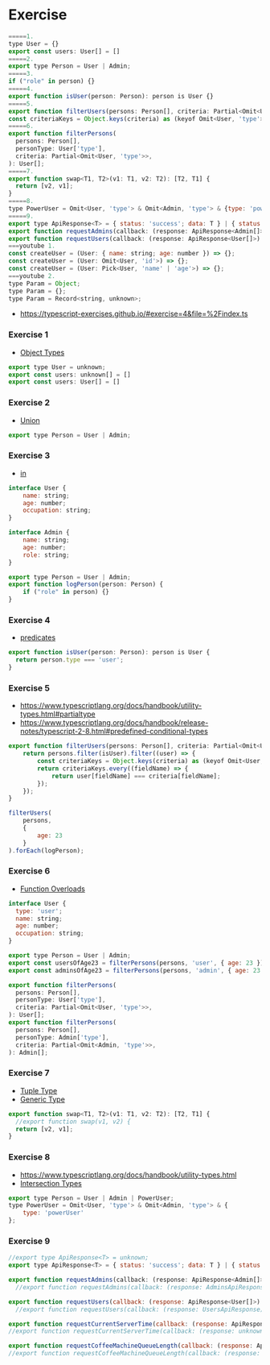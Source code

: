 # Exercise

```js
=====1.
type User = {}
export const users: User[] = []
=====2.
export type Person = User | Admin;
=====3.
if ("role" in person) {}
=====4.
export function isUser(person: Person): person is User {}
=====5.
export function filterUsers(persons: Person[], criteria: Partial<Omit<User, 'type'>>): User[] {}
const criteriaKeys = Object.keys(criteria) as (keyof Omit<User, 'type'>)[];
=====6.
export function filterPersons(
  persons: Person[],
  personType: User['type'],
  criteria: Partial<Omit<User, 'type'>>,
): User[];
=====7.
export function swap<T1, T2>(v1: T1, v2: T2): [T2, T1] {
  return [v2, v1];
}
=====8.
type PowerUser = Omit<User, 'type'> & Omit<Admin, 'type'> & {type: 'powerUser'};
=====9.
export type ApiResponse<T> = { status: 'success'; data: T } | { status: 'error'; error: string };
export function requestAdmins(callback: (response: ApiResponse<Admin[]>) => void) {}
export function requestUsers(callback: (response: ApiResponse<User[]>) => void) {}
===youtube 1.
const createUser = (User: { name: string; age: number }) => {};
const createUser = (User: Omit<User, 'id'>) => {};
const createUser = (User: Pick<User, 'name' | 'age'>) => {};
===youtube 2.
type Param = Object;
type Param = {};
type Param = Record<string, unknown>;
```

- https://typescript-exercises.github.io/#exercise=4&file=%2Findex.ts

### Exercise 1

- [Object Types](https://www.typescriptlang.org/docs/handbook/2/objects.html)

```js
export type User = unknown;
export const users: unknown[] = []
export const users: User[] = []
```

### Exercise 2

- [Union](https://www.typescriptlang.org/docs/handbook/2/everyday-types.html#union-types)

```js
export type Person = User | Admin;
```

### Exercise 3

- [in](https://www.typescriptlang.org/docs/handbook/2/narrowing.html#the-in-operator-narrowing)

```js
interface User {
    name: string;
    age: number;
    occupation: string;
}

interface Admin {
    name: string;
    age: number;
    role: string;
}

export type Person = User | Admin;
export function logPerson(person: Person) {
    if ("role" in person) {}
}
```

### Exercise 4

- [predicates](https://www.typescriptlang.org/docs/handbook/2/narrowing.html#using-type-predicates)

```js
export function isUser(person: Person): person is User {
  return person.type === 'user';
}
```

### Exercise 5

- https://www.typescriptlang.org/docs/handbook/utility-types.html#partialtype
- https://www.typescriptlang.org/docs/handbook/release-notes/typescript-2-8.html#predefined-conditional-types

```js
export function filterUsers(persons: Person[], criteria: Partial<Omit<User, 'type'>>): User[] {
    return persons.filter(isUser).filter((user) => {
        const criteriaKeys = Object.keys(criteria) as (keyof Omit<User, 'type'>)[];
        return criteriaKeys.every((fieldName) => {
            return user[fieldName] === criteria[fieldName];
        });
    });
}

filterUsers(
    persons,
    {
        age: 23
    }
).forEach(logPerson);
```

### Exercise 6

- [Function Overloads](https://www.typescriptlang.org/docs/handbook/2/functions.html#function-overloads)

```js
interface User {
  type: 'user';
  name: string;
  age: number;
  occupation: string;
}

export type Person = User | Admin;
export const usersOfAge23 = filterPersons(persons, 'user', { age: 23 });
export const adminsOfAge23 = filterPersons(persons, 'admin', { age: 23 });

export function filterPersons(
  persons: Person[],
  personType: User['type'],
  criteria: Partial<Omit<User, 'type'>>,
): User[];
export function filterPersons(
  persons: Person[],
  personType: Admin['type'],
  criteria: Partial<Omit<Admin, 'type'>>,
): Admin[];
```

### Exercise 7

- [Tuple Type](https://www.typescriptlang.org/docs/handbook/2/objects.html#tuple-types)
- [Generic Type](https://www.typescriptlang.org/docs/handbook/2/generics.html)

```js
export function swap<T1, T2>(v1: T1, v2: T2): [T2, T1] {
  //export function swap(v1, v2) {
  return [v2, v1];
}
```

### Exercise 8

- https://www.typescriptlang.org/docs/handbook/utility-types.html
- [Intersection Types](https://www.typescriptlang.org/docs/handbook/2/objects.html#intersection-types)

```js
export type Person = User | Admin | PowerUser;
type PowerUser = Omit<User, 'type'> & Omit<Admin, 'type'> & {
    type: 'powerUser'
};
```

### Exercise 9

```js
//export type ApiResponse<T> = unknown;
export type ApiResponse<T> = { status: 'success'; data: T } | { status: 'error'; error: string };

export function requestAdmins(callback: (response: ApiResponse<Admin[]>) => void) {
  //export function requestAdmins(callback: (response: AdminsApiResponse) => void) {

export function requestUsers(callback: (response: ApiResponse<User[]>) => void) {
  //export function requestUsers(callback: (response: UsersApiResponse) => void) {

export function requestCurrentServerTime(callback: (response: ApiResponse<number>) => void) {
//export function requestCurrentServerTime(callback: (response: unknown) => void) {

export function requestCoffeeMachineQueueLength(callback: (response: ApiResponse<number>) => void) {
//export function requestCoffeeMachineQueueLength(callback: (response: unknown) => void) {
```
